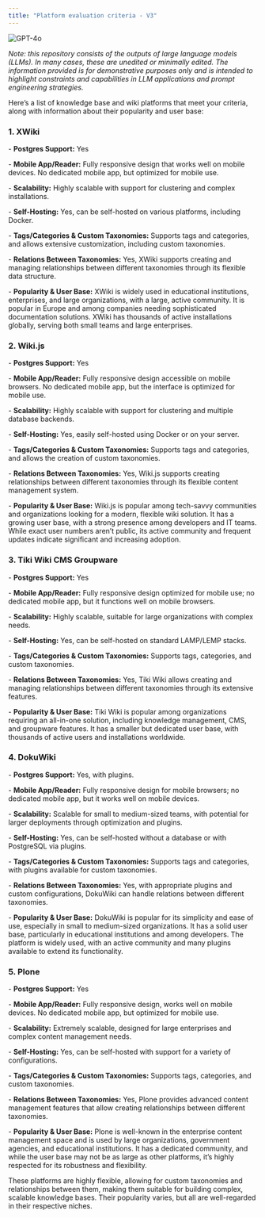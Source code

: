 ```yaml
---
title: "Platform evaluation criteria - V3"
---
```

![GPT-4o](https://img.shields.io/badge/GPT--4o-3333FF?style=for-the-badge&logo=openai&logoColor=white)



*Note: this repository consists of the outputs of large language models (LLMs). In many cases, these are unedited or minimally edited. The information provided is for demonstrative purposes only and is intended to highlight constraints and capabilities in LLM applications and prompt engineering strategies.*




Here’s a list of knowledge base and wiki platforms that meet your criteria, along with information about their popularity and user base:

### 1. **XWiki**

\- **Postgres Support:** Yes

\- **Mobile App/Reader:** Fully responsive design that works well on mobile devices. No dedicated mobile app, but optimized for mobile use.

\- **Scalability:** Highly scalable with support for clustering and complex installations.

\- **Self-Hosting:** Yes, can be self-hosted on various platforms, including Docker.

\- **Tags/Categories & Custom Taxonomies:** Supports tags and categories, and allows extensive customization, including custom taxonomies.

\- **Relations Between Taxonomies:** Yes, XWiki supports creating and managing relationships between different taxonomies through its flexible data structure.

\- **Popularity & User Base:** XWiki is widely used in educational institutions, enterprises, and large organizations, with a large, active community. It is popular in Europe and among companies needing sophisticated documentation solutions. XWiki has thousands of active installations globally, serving both small teams and large enterprises.

### 2. **Wiki.js**

\- **Postgres Support:** Yes

\- **Mobile App/Reader:** Fully responsive design accessible on mobile browsers. No dedicated mobile app, but the interface is optimized for mobile use.

\- **Scalability:** Highly scalable with support for clustering and multiple database backends.

\- **Self-Hosting:** Yes, easily self-hosted using Docker or on your server.

\- **Tags/Categories & Custom Taxonomies:** Supports tags and categories, and allows the creation of custom taxonomies.

\- **Relations Between Taxonomies:** Yes, Wiki.js supports creating relationships between different taxonomies through its flexible content management system.

\- **Popularity & User Base:** Wiki.js is popular among tech-savvy communities and organizations looking for a modern, flexible wiki solution. It has a growing user base, with a strong presence among developers and IT teams. While exact user numbers aren’t public, its active community and frequent updates indicate significant and increasing adoption.

### 3. **Tiki Wiki CMS Groupware**

\- **Postgres Support:** Yes

\- **Mobile App/Reader:** Fully responsive design optimized for mobile use; no dedicated mobile app, but it functions well on mobile browsers.

\- **Scalability:** Highly scalable, suitable for large organizations with complex needs.

\- **Self-Hosting:** Yes, can be self-hosted on standard LAMP/LEMP stacks.

\- **Tags/Categories & Custom Taxonomies:** Supports tags, categories, and custom taxonomies.

\- **Relations Between Taxonomies:** Yes, Tiki Wiki allows creating and managing relationships between different taxonomies through its extensive features.

\- **Popularity & User Base:** Tiki Wiki is popular among organizations requiring an all-in-one solution, including knowledge management, CMS, and groupware features. It has a smaller but dedicated user base, with thousands of active users and installations worldwide.

### 4. **DokuWiki**

\- **Postgres Support:** Yes, with plugins.

\- **Mobile App/Reader:** Fully responsive design for mobile browsers; no dedicated mobile app, but it works well on mobile devices.

\- **Scalability:** Scalable for small to medium-sized teams, with potential for larger deployments through optimization and plugins.

\- **Self-Hosting:** Yes, can be self-hosted without a database or with PostgreSQL via plugins.

\- **Tags/Categories & Custom Taxonomies:** Supports tags and categories, with plugins available for custom taxonomies.

\- **Relations Between Taxonomies:** Yes, with appropriate plugins and custom configurations, DokuWiki can handle relations between different taxonomies.

\- **Popularity & User Base:** DokuWiki is popular for its simplicity and ease of use, especially in small to medium-sized organizations. It has a solid user base, particularly in educational institutions and among developers. The platform is widely used, with an active community and many plugins available to extend its functionality.

### 5. **Plone**

\- **Postgres Support:** Yes

\- **Mobile App/Reader:** Fully responsive design, works well on mobile devices. No dedicated mobile app, but optimized for mobile use.

\- **Scalability:** Extremely scalable, designed for large enterprises and complex content management needs.

\- **Self-Hosting:** Yes, can be self-hosted with support for a variety of configurations.

\- **Tags/Categories & Custom Taxonomies:** Supports tags, categories, and custom taxonomies.

\- **Relations Between Taxonomies:** Yes, Plone provides advanced content management features that allow creating relationships between different taxonomies.

\- **Popularity & User Base:** Plone is well-known in the enterprise content management space and is used by large organizations, government agencies, and educational institutions. It has a dedicated community, and while the user base may not be as large as other platforms, it’s highly respected for its robustness and flexibility.

These platforms are highly flexible, allowing for custom taxonomies and relationships between them, making them suitable for building complex, scalable knowledge bases. Their popularity varies, but all are well-regarded in their respective niches.